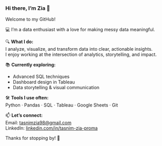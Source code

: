 ### Hi there, I’m Zia 👋  
Welcome to my GitHub!

💻 I’m a data enthusiast with a love for making messy data meaningful.

🔍 **What I do:**  
I analyze, visualize, and transform data into clear, actionable insights.  
I enjoy working at the intersection of analytics, storytelling, and impact.

📚 **Currently exploring:**  
- Advanced SQL techniques  
- Dashboard design in Tableau  
- Data storytelling & visual communication

🛠️ **Tools I use often:**  
Python · Pandas · SQL · Tableau · Google Sheets · Git

📫 **Let’s connect:**  
Email: tasnimzia98@gmail.com  
LinkedIn: [linkedin.com/in/tasnim-zia-proma](https://www.linkedin.com/in/tasnim-zia-proma/)

Thanks for stopping by! 🌱
